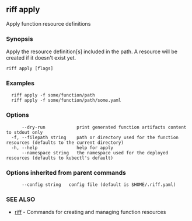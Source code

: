 ## riff apply

Apply function resource definitions

### Synopsis


Apply the resource definition[s] included in the path. A resource will be created if it doesn't exist yet.

```
riff apply [flags]
```

### Examples

```
  riff apply -f some/function/path
  riff apply -f some/function/path/some.yaml
```

### Options

```
      --dry-run            print generated function artifacts content to stdout only
  -f, --filepath string    path or directory used for the function resources (defaults to the current directory)
  -h, --help               help for apply
      --namespace string   the namespace used for the deployed resources (defaults to kubectl's default)
```

### Options inherited from parent commands

```
      --config string   config file (default is $HOME/.riff.yaml)
```

### SEE ALSO
* [riff](riff.md)	 - Commands for creating and managing function resources

